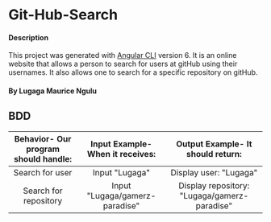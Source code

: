 # Git-Hub-Search

#### Description

This project was generated with [Angular CLI](https://github.com/angular/angular-cli) version 6. It is an online website that allows a person to search for users at gitHub using their usernames. It also allows one to search for a specific repository on gitHub.

#### By **Lugaga Maurice Ngulu**

## BDD

| Behavior- Our program should handle: | Input Example- When it receives: | Output Example- It should return: |
| :-------------: | :-------------: | :-------------: |
| Search for user | Input "Lugaga" | Display user: "Lugaga" |
| Search for repository | Input "Lugaga/gamerz-paradise" | Display repository: "Lugaga/gamerz-paradise" |